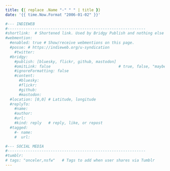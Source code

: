```yaml
---
title: {{ replace .Name "-" " " | title }}
date: '{{ time.Now.Format "2006-01-02" }}'

#--- INDIEWEB
#-------------------------------------------------------------
#shortlink:  # Shortened link. Used by Bridgy Publish and nothing else
#webmention:
  #enabled: true # Show/receive webmentions on this page.
  #posse: # https://indieweb.org/u-syndication
    #twitter:
  #bridgy:
    #publish: [bluesky, flickr, github, mastodon]
    #omitLink: false                              # true, false, "maybe"
    #ignoreFormatting: false
    #content:
      #bluesky:
      #flickr:
      #github:
      #mastodon:
  #location: [0,0] # Latitude, longitude
  #replyTo:
    #name:
    #author:
    #url:
    #kind: reply   # reply, like, or repost
  #tagged:
    #- name:
    #  url:

#--- SOCIAL MEDIA
#-------------------------------------------------------------
#tumblr:
# tags: "onceler,nsfw"   # Tags to add when user shares via Tumblr
---
```

